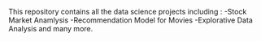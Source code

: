 This repository contains all the data science projects including :
  -Stock Market Anamlysis
  -Recommendation Model for Movies
  -Explorative Data Analysis
  and many more.
